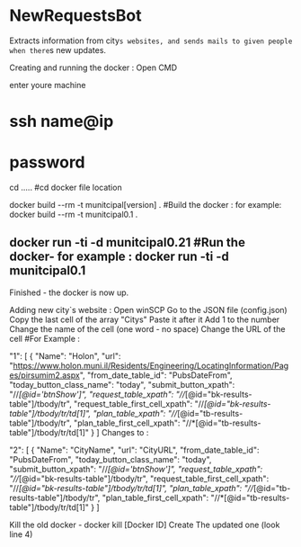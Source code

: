 # NewRequestsBot
Extracts information from city`s websites, and sends mails to given people when there`s new updates.

Creating and running the docker :
Open CMD

enter youre machine
# ssh name@ip
# password

cd .....
#cd docker file location

docker build --rm -t munitcipal[version] .
#Build the docker : for example:
docker build --rm -t munitcipal0.1 .

docker run -ti -d  munitcipal0.21
#Run the docker- for example : 
docker run -ti -d  munitcipal0.1
----------------------------------- 
Finished - the docker is now up.


Adding new city`s website : 
Open winSCP
Go to the JSON file (config.json) 
Copy the last cell of the array "Citys"
Paste it after it
Add 1 to the number
Change the name of the cell (one word - no space)
Change the URL of the cell
#For Example :

"1": [
                {
                    "Name": "Holon",
                    "url": "https://www.holon.muni.il/Residents/Engineering/LocatingInformation/Pages/pirsumim2.aspx",
                    "from_date_table_id": "PubsDateFrom",
                    "today_button_class_name": "today",
                    "submit_button_xpath": "//*[@id='btnShow']",
                    "request_table_xpath": "//*[@id=\"bk-results-table\"]/tbody/tr",
                    "request_table_first_cell_xpath": "//*[@id=\"bk-results-table\"]/tbody/tr/td[1]",
                    "plan_table_xpath": "//*[@id=\"tb-results-table\"]/tbody/tr",
                    "plan_table_first_cell_xpath": "//*[@id=\"tb-results-table\"]/tbody/tr/td[1]"
                }
            ] 
Changes to :

"2": [
                {
                    "Name": "CityName",
                    "url": "CityURL",
                    "from_date_table_id": "PubsDateFrom",
                    "today_button_class_name": "today",
                    "submit_button_xpath": "//*[@id='btnShow']",
                    "request_table_xpath": "//*[@id=\"bk-results-table\"]/tbody/tr",
                    "request_table_first_cell_xpath": "//*[@id=\"bk-results-table\"]/tbody/tr/td[1]",
                    "plan_table_xpath": "//*[@id=\"tb-results-table\"]/tbody/tr",
                    "plan_table_first_cell_xpath": "//*[@id=\"tb-results-table\"]/tbody/tr/td[1]"
                }
            ] 
            
Kill the old docker - docker kill [Docker ID]
Create The updated one (look line 4)


